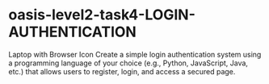 # oasis-level2-task4-LOGIN-AUTHENTICATION
 Laptop with Browser Icon    Create a simple login authentication system using a programming language of your choice (e.g., Python, JavaScript, Java, etc.) that allows users to register, login, and access a secured page.
